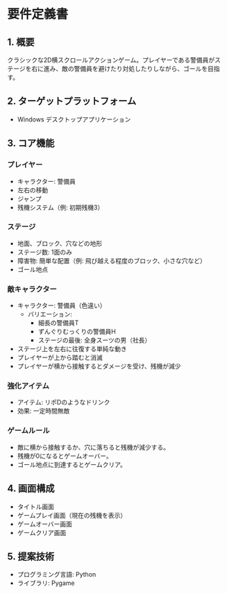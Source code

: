 # 要件定義書

## 1. 概要
クラシックな2D横スクロールアクションゲーム。プレイヤーである警備員がステージを右に進み、敵の警備員を避けたり対処したりしながら、ゴールを目指す。

## 2. ターゲットプラットフォーム
- Windows デスクトップアプリケーション

## 3. コア機能
### プレイヤー
- キャラクター: 警備員
- 左右の移動
- ジャンプ
- 残機システム（例: 初期残機3）

### ステージ
- 地面、ブロック、穴などの地形
- ステージ数: 1面のみ
- 障害物: 簡単な配置（例: 飛び越える程度のブロック、小さな穴など）
- ゴール地点

### 敵キャラクター
- キャラクター: 警備員（色違い）
    - バリエーション:
        - 細長の警備員T
        - ずんぐりむっくりの警備員H
        - ステージの最後: 全身スーツの男（社長）
- ステージ上を左右に往復する単純な動き
- プレイヤーが上から踏むと消滅
- プレイヤーが横から接触するとダメージを受け、残機が減少

### 強化アイテム
- アイテム: リポDのようなドリンク
- 効果: 一定時間無敵

### ゲームルール
- 敵に横から接触するか、穴に落ちると残機が減少する。
- 残機が0になるとゲームオーバー。
- ゴール地点に到達するとゲームクリア。

## 4. 画面構成
- タイトル画面
- ゲームプレイ画面（現在の残機を表示）
- ゲームオーバー画面
- ゲームクリア画面

## 5. 提案技術
- プログラミング言語: Python
- ライブラリ: Pygame